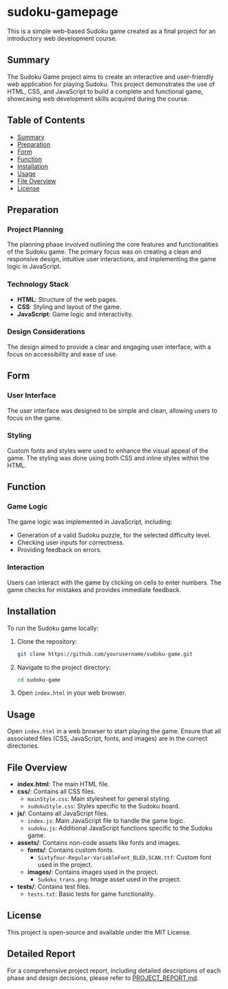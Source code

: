 # sudoku-gamepage

This is a simple web-based Sudoku game created as a final project for an introductory web development course.

## Summary

The Sudoku Game project aims to create an interactive and user-friendly web application for playing Sudoku. This project demonstrates the use of HTML, CSS, and JavaScript to build a complete and functional game, showcasing web development skills acquired during the course.

## Table of Contents

- [Summary](#summary)
- [Preparation](#preparation)
- [Form](#form)
- [Function](#function)
- [Installation](#installation)
- [Usage](#usage)
- [File Overview](#file-overview)
- [License](#license)

## Preparation

### Project Planning

The planning phase involved outlining the core features and functionalities of the Sudoku game. The primary focus was on creating a clean and responsive design, intuitive user interactions, and implementing the game logic in JavaScript.

### Technology Stack

- **HTML**: Structure of the web pages.
- **CSS**: Styling and layout of the game.
- **JavaScript**: Game logic and interactivity.

### Design Considerations

The design aimed to provide a clear and engaging user interface, with a focus on accessibility and ease of use.

## Form

### User Interface

The user interface was designed to be simple and clean, allowing users to focus on the game.

### Styling

Custom fonts and styles were used to enhance the visual appeal of the game. The styling was done using both CSS and inline styles within the HTML.

## Function

### Game Logic

The game logic was implemented in JavaScript, including:

- Generation of a valid Sudoku puzzle, for the selected difficulty level.
- Checking user inputs for correctness.
- Providing feedback on errors.

### Interaction

Users can interact with the game by clicking on cells to enter numbers. The game checks for mistakes and provides immediate feedback.

## Installation

To run the Sudoku game locally:

1. Clone the repository:
   ```sh
   git clone https://github.com/yourusername/sudoku-game.git
   ```
2. Navigate to the project directory:
   ```sh
   cd sudoku-game
   ```
3. Open `index.html` in your web browser.

## Usage

Open `index.html` in a web browser to start playing the game. Ensure that all associated files (CSS, JavaScript, fonts, and images) are in the correct directories.

## File Overview

- **index.html**: The main HTML file.
- **css/**: Contains all CSS files.
  - `mainStyle.css`: Main stylesheet for general styling.
  - `sudokuStyle.css`: Styles specific to the Sudoku board.
- **js/**: Contains all JavaScript files.
  - `index.js`: Main JavaScript file to handle the game logic.
  - `sudoku.js`: Additional JavaScript functions specific to the Sudoku game.
- **assets/**: Contains non-code assets like fonts and images.
  - **fonts/**: Contains custom fonts.
    - `Sixtyfour-Regular-VariableFont_BLED,SCAN.ttf`: Custom font used in the project.
  - **images/**: Contains images used in the project.
    - `Sudoku_trans.png`: Image asset used in the project.
- **tests/**: Contains test files.
  - `tests.txt`: Basic tests for game functionality.

## License

This project is open-source and available under the MIT License.

## Detailed Report

For a comprehensive project report, including detailed descriptions of each phase and design decisions, please refer to [PROJECT_REPORT.md](./PROJECT_REPORT.md).
